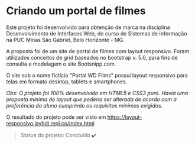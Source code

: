 # Criando um portal de filmes

Este projeto foi desenvolvido para obtenção de marca na disciplina Desenvolvimento de Interfaces Web, do curso de Sistemas de Informação na PUC Minas São Gabriel, Belo Horizonte - MG. 

A proposta foi de um site de portal de filmes com layout responsivo. Foram utilizados conceitos de grid baseados no bootstrap v. 5.0, para fins de consulta e modelagem o site Bootsnipp.com.

O site sob o nome fictício "Portal WD Films" possui layout responsivo para telas em formato desktop, tablets e smartphones.

_Obs: O projeto foi 100% desenvolvido em HTML5 e CSS3 puro. Havia uma proposta mínima de layout que  poderia ser alterada de acordo com a preferência do aluno cumprindo os requisitos mínimos exigidos._

O resultado do projeto pode ser visto em https://layout-responsivo.jayhdl.repl.co/index.html

> Status do projeto: Concluído ✔️